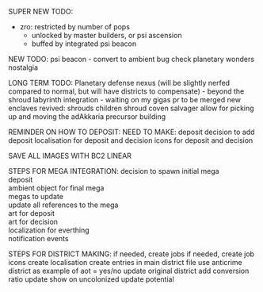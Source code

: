 SUPER NEW TODO:
  - zro: restricted by number of pops
    - unlocked by master builders, or psi ascension
    - buffed by integrated psi beacon


NEW TODO:
    psi beacon - convert to ambient 
bug check
    planetary wonders nostalgia

LONG TERM TODO:
    Planetary defense nexus (will be slightly nerfed compared to normal, but will have districts to compensate)
    - beyond the shroud labyrinth integration - waiting on my gigas pr to be merged
    new enclaves revived: shrouds children
        shroud coven
        salvager
    allow for picking up and moving the adAkkaria precursor building

REMINDER ON HOW TO DEPOSIT:
    NEED TO MAKE:
        deposit
        decision to add deposit
        localisation for deposit and decision
        icons for deposit and decision

SAVE ALL IMAGES WITH BC2 LINEAR

STEPS FOR MEGA INTEGRATION:
    decision to spawn initial mega          
    deposit                                            
    ambient object for final mega           
    megas to update                         
    update all references to the mega    
    art for deposit                         
    art for decision                        
    localization for everthing              
    notification events                     

STEPS FOR DISTRICT MAKING:
    if needed, create jobs
    if needed, create job icons
    create localisation
    create entries in main district file
        use anticrime district as example of aot = yes/no
    update original district
        add conversion ratio
        update show on uncolonized
        update potential